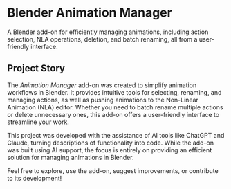 # Blender Animation Manager

A Blender add-on for efficiently managing animations, including action selection, NLA operations, deletion, and batch renaming, all from a user-friendly interface.

## Project Story

The *Animation Manager* add-on was created to simplify animation workflows in Blender. It provides intuitive tools for selecting, renaming, and managing actions, as well as pushing animations to the Non-Linear Animation (NLA) editor. Whether you need to batch rename multiple actions or delete unnecessary ones, this add-on offers a user-friendly interface to streamline your work.

This project was developed with the assistance of AI tools like ChatGPT and Claude, turning descriptions of functionality into code. While the add-on was built using AI support, the focus is entirely on providing an efficient solution for managing animations in Blender.

Feel free to explore, use the add-on, suggest improvements, or contribute to its development!

